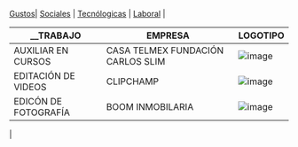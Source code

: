 [Gustos](./Gustos.md)| [Sociales](./Sociales.md) | [Tecnólogicas](./Tecnólogicas.md) | [Laboral](./Laboral.md) |

| __TRABAJO            | EMPRESA                     |  LOGOTIPO                       | 
|--------------------|-----------------------------|---------------------------------|
| AUXILIAR EN CURSOS | CASA TELMEX FUNDACIÓN CARLOS SLIM |![image](https://user-images.githubusercontent.com/99773679/157132797-ac92fea1-69c5-4cd0-9f0f-639280ea2b04.png)
| EDITACIÓN DE VIDEOS| CLIPCHAMP| ![image](https://user-images.githubusercontent.com/99773679/157133146-7aeaa615-331c-411c-910b-2893804df81b.png)|
|EDICÓN DE FOTOGRAFÍA | BOOM INMOBILARIA  |![image](https://user-images.githubusercontent.com/99773679/157133680-0770ebf4-1c77-471f-8af1-35ae11323252.png)
 |
 
